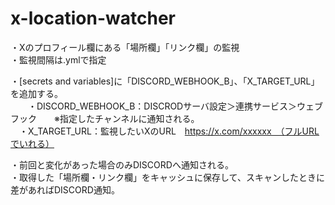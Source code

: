 # x-location-watcher  
  
・Xのプロフィール欄にある「場所欄」「リンク欄」の監視  
・監視間隔は.ymlで指定  
  
・[secrets and variables]に「DISCORD_WEBHOOK_B」、「X_TARGET_URL」を追加する。  
　　・DISCORD_WEBHOOK_B：DISCRODサーバ設定＞連携サービス＞ウェブフック　　※指定したチャンネルに通知される。  
  　・X_TARGET_URL：監視したいXのURL　https://x.com/xxxxxx　（フルURLでいれる）  
  
・前回と変化があった場合のみDISCORDへ通知される。  
・取得した「場所欄・リンク欄」をキャッシュに保存して、スキャンしたときに差があればDISCORD通知。 

